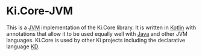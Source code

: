 # Ki.Core-JVM

This is a [JVM](https://en.wikipedia.org/wiki/Java_virtual_machine) implementation of the
Ki.Core library. It is written in [Kotlin](https://kotlinlang.org/) with annotations that
allow it to be used equally well with 
[Java](https://en.wikipedia.org/wiki/Java_(programming_language)) and other JVM languages.
Ki.Core is used by other Ki projects including the declarative language
[KD](https://github.com/kixi-io/Ki.Docs/wiki/Ki-Data-(KD)).
